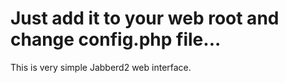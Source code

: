 Just add it to your web root and change config.php file...
==========================================================

This is very simple Jabberd2 web interface.

